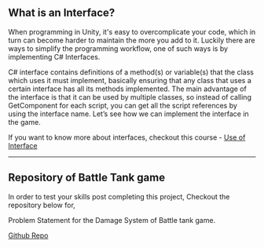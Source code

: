 ## What is an Interface?

When programming in Unity, it's easy to overcomplicate your code, which in turn can become harder to maintain the more you add to it. Luckily there are ways to simplify the programming workflow, one of such ways is by implementing C# Interfaces.

C# interface contains definitions of a method(s) or variable(s) that the class which uses it must implement, basically ensuring that any class that uses a certain interface has all its methods implemented. The main advantage of the interface is that it can be used by multiple classes, so instead of calling GetComponent for each script, you can get all the script references by using the interface name. Let’s see how we can implement the interface in the game.

If you want to know more about interfaces, checkout this course - [Use of Interface](https://github.com/outscal/Unity-3D-Course-Use-of-Interfaces)

---
## Repository of Battle Tank game
In order to test your skills post completing this project, Checkout the repository below for,

Problem Statement for the Damage System of Battle tank game.

[Github Repo](https://github.com/outscal/Battle-Tank-Damage-System-Project/tree/Problem)

